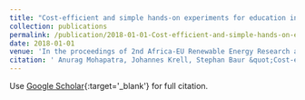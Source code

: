 ```yaml
---
title: "Cost-efficient and simple hands-on experiments for education in renewable energy systems"
collection: publications
permalink: /publication/2018-01-01-Cost-efficient-and-simple-hands-on-experiments-for-education-in-renewable-energy-systems
date: 2018-01-01
venue: 'In the proceedings of 2nd Africa-EU Renewable Energy Research and Innovation Symposium (RERIS) 2018'
citation: ' Anurag Mohapatra, Johannes Krell, Stephan Baur &quot;Cost-efficient and simple hands-on experiments for education in renewable energy systems&quot;. *In the proceedings of 2nd Africa-EU Renewable Energy Research and Innovation Symposium (RERIS) 2018*, 2018.'
---
```


Use [Google Scholar](https://scholar.google.com/scholar?q=Cost+efficient+and+simple+hands+on+experiments+for+education+in+renewable+energy+systems){:target='_blank'} for full citation.
